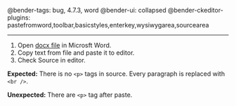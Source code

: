 @bender-tags: bug, 4.7.3, word
@bender-ui: collapsed
@bender-ckeditor-plugins: pastefromword,toolbar,basicstyles,enterkey,wysiwygarea,sourcearea

----

1. Open [docx file](../generated/_fixtures/Enter_BR/Enter_BR.docx) in Microsft Word.
1. Copy text from file and paste it to editor.
1. Check Source in editor.

**Expected:** There is no `<p>` tags in source. Every paragraph is replaced with `<br />`.

**Unexpected:** There are `<p>` tag after paste.


